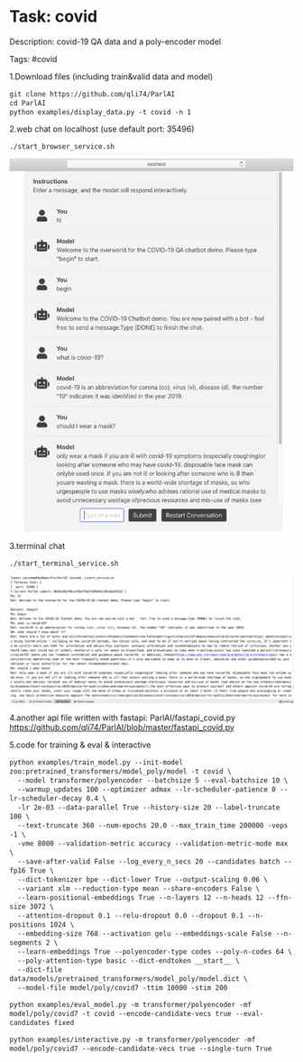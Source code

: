 Task: covid
==============
Description: covid-19 QA data and a poly-encoder model

Tags: #covid

1.Download files (including train&valid data and model)
```
git clone https://github.com/qli74/ParlAI
cd ParlAI
python examples/display_data.py -t covid -n 1
```

2.web chat on localhost (use default port: 35496)
```
./start_browser_service.sh
```
![example](https://github.com/qli74/ParlAI/blob/master/cov1.png)

3.terminal chat
```
./start_terminal_service.sh
```
![example](https://github.com/qli74/ParlAI/blob/master/cov2.png)


4.another api file written with fastapi: ParlAI/fastapi_covid.py\
https://github.com/qli74/ParlAI/blob/master/fastapi_covid.py

5.code for training & eval & interactive
```
python examples/train_model.py --init-model zoo:pretrained_transformers/model_poly/model -t covid \
  --model transformer/polyencoder --batchsize 5 --eval-batchsize 10 \
  --warmup_updates 100 --optimizer admax --lr-scheduler-patience 0 --lr-scheduler-decay 0.4 \
  -lr 2e-03 --data-parallel True --history-size 20 --label-truncate 100 \
  --text-truncate 360 --num-epochs 20.0 --max_train_time 200000 -veps -1 \
  -vme 8000 --validation-metric accuracy --validation-metric-mode max \
  --save-after-valid False --log_every_n_secs 20 --candidates batch --fp16 True \
  --dict-tokenizer bpe --dict-lower True --output-scaling 0.06 \
  --variant xlm --reduction-type mean --share-encoders False \
  --learn-positional-embeddings True --n-layers 12 --n-heads 12 --ffn-size 3072 \
  --attention-dropout 0.1 --relu-dropout 0.0 --dropout 0.1 --n-positions 1024 \
  --embedding-size 768 --activation gelu --embeddings-scale False --n-segments 2 \
  --learn-embeddings True --polyencoder-type codes --poly-n-codes 64 \
  --poly-attention-type basic --dict-endtoken __start__ \
  --dict-file  data/models/pretrained_transformers/model_poly/model.dict \
  --model-file model/poly/covid7 -ttim 10000 -stim 200
```
```
python examples/eval_model.py -m transformer/polyencoder -mf model/poly/covid7 -t covid --encode-candidate-vecs true --eval-candidates fixed  
```
```
python examples/interactive.py -m transformer/polyencoder -mf model/poly/covid7 --encode-candidate-vecs true --single-turn True
```

